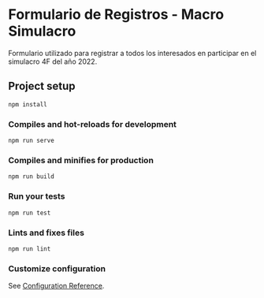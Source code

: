 # Formulario de Registros - Macro Simulacro

Formulario utilizado para registrar a todos los interesados en participar en el simulacro 4F del año 2022.

## Project setup
```
npm install
```

### Compiles and hot-reloads for development
```
npm run serve
```

### Compiles and minifies for production
```
npm run build
```

### Run your tests
```
npm run test
```

### Lints and fixes files
```
npm run lint
```

### Customize configuration
See [Configuration Reference](https://cli.vuejs.org/config/).
